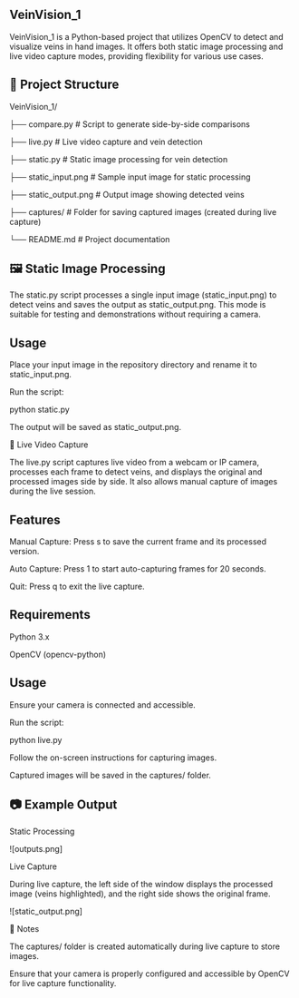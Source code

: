 ## VeinVision_1

VeinVision_1 is a Python-based project that utilizes OpenCV to detect and visualize veins in hand images. It offers both static image processing and live video capture modes, providing flexibility for various use cases.

## 📂 Project Structure
VeinVision_1/

├── compare.py           # Script to generate side-by-side comparisons

├── live.py              # Live video capture and vein detection

├── static.py            # Static image processing for vein detection

├── static_input.png     # Sample input image for static processing

├── static_output.png    # Output image showing detected veins

├── captures/            # Folder for saving captured images (created during live capture)

└── README.md            # Project documentation


## 🖼 Static Image Processing

The static.py script processes a single input image (static_input.png) to detect veins and saves the output as static_output.png. This mode is suitable for testing and demonstrations without requiring a camera.


## Usage

Place your input image in the repository directory and rename it to static_input.png.

Run the script:

python static.py


The output will be saved as static_output.png.


🎥 Live Video Capture

The live.py script captures live video from a webcam or IP camera, processes each frame to detect veins, and displays the original and processed images side by side. It also allows manual capture of images during the live session.

## Features

Manual Capture: Press s to save the current frame and its processed version.

Auto Capture: Press 1 to start auto-capturing frames for 20 seconds.

Quit: Press q to exit the live capture.

## Requirements

Python 3.x

OpenCV (opencv-python)


## Usage

Ensure your camera is connected and accessible.

Run the script:

python live.py


Follow the on-screen instructions for capturing images.

Captured images will be saved in the captures/ folder.


## 📷 Example Output
Static Processing

![outputs.png] 

Live Capture

During live capture, the left side of the window displays the processed image (veins highlighted), and the right side shows the original frame.

![static_output.png] 


📌 Notes

The captures/ folder is created automatically during live capture to store images.

Ensure that your camera is properly configured and accessible by OpenCV for live capture functionality.



